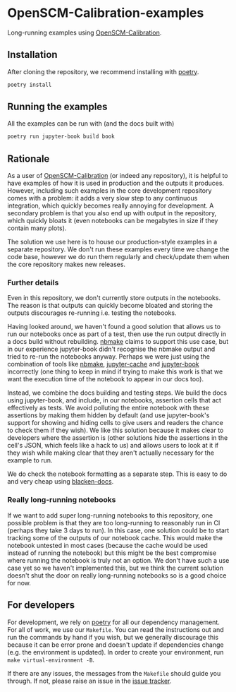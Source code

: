 # OpenSCM-Calibration-examples

Long-running examples using [OpenSCM-Calibration](https://github.com/openscm/OpenSCM-Calibration).

## Installation

After cloning the repository, we recommend installing with [poetry](https://python-poetry.org/).

```bash
poetry install
```

## Running the examples

All the examples can be run with (and the docs built with)

```bash
poetry run jupyter-book build book
```

## Rationale

As a user of [OpenSCM-Calibration](https://github.com/openscm/OpenSCM-Calibration)
(or indeed any repository), it is helpful to have examples of how it is used
in production and the outputs it produces. However, including such examples in
the core development repository comes with a problem: it adds a very slow step
to any continuous integration, which quickly becomes really annoying for
development. A secondary problem is that you also end up with output in the
repository, which quickly bloats it (even notebooks can be megabytes in size
if they contain many plots).

The solution we use here is to house our production-style examples in a
separate repository. We don't run these examples every time we change the code
base, however we do run them regularly and check/update them when the core
repository makes new releases.

### Further details

Even in this repository, we don't currently store outputs in the notebooks.
The reason is that outputs can quickly become bloated and storing the outputs
discourages re-running i.e. testing the notebooks.

Having looked around, we haven't found a good solution that allows us to run
our notebooks once as part of a test, then use the run output directly in a
docs build without rebuilding. [nbmake](https://github.com/treebeardtech/nbmake)
claims to support this use case, but in our experience jupyter-book didn't
recognise the nbmake output and tried to re-run the notebooks anyway. Perhaps
we were just using the combination of tools like [nbmake](https://github.com/treebeardtech/nbmake),
[jupyter-cache](https://github.com/executablebooks/jupyter-cache) and
[jupyter-book](https://github.com/executablebooks/jupyter-book) incorrectly
(one thing to keep in mind if trying to make this work is that we want the
execution time of the notebook to appear in our docs too).

Instead, we combine the docs building and testing steps. We build the docs
using jupyter-book, and include, in our notebooks, assertion cells that act
effectively as tests. We avoid polluting the entire notebook with these
assertions by making them hidden by default (and use jupyter-book's support
for showing and hiding cells to give users and readers the chance to check
them if they wish). We like this solution because it makes clear to developers
where the assertion is (other solutions hide the assertions in the cell's
JSON, which feels like a hack to us) and allows users to look at it if they
wish while making clear that they aren't actually necessary for the example to
run.

We do check the notebook formatting as a separate step. This is easy to do and
very cheap using [blacken-docs](https://github.com/adamchainz/blacken-docs).

### Really long-running notebooks

If we want to add super long-running notebooks to this repository, one
possible problem is that they are too long-running to reasonably run in CI
(perhaps they take 3 days to run). In this case, one solution could be to
start tracking some of the outputs of our notebook cache. This would make the
notebook untested in most cases (because the cache would be used instead of
running the notebook) but this might be the best compromise where running the
notebook is truly not an option. We don't have such a use case yet so we
haven't implemented this, but we think the current solution doesn't shut the
door on really long-running notebooks so is a good choice for now.

## For developers

For development, we rely on [poetry](https://python-poetry.org) for all our
dependency management. For all of work, we use our `Makefile`.
You can read the instructions out and run the commands by hand if you wish,
but we generally discourage this because it can be error prone and doesn't
update if dependencies change (e.g. the environment is updated).
In order to create your environment, run `make virtual-environment -B`.

If there are any issues, the messages from the `Makefile` should guide you
through. If not, please raise an issue in the
[issue tracker](https://github.com/openscm/OpenSCM-Calibration_examples/issues).
